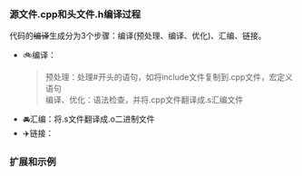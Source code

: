 ### 源文件.cpp和头文件.h编译过程
代码的~~编译~~生成分为3个步骤：编译(预处理、编译、优化)、汇编、链接。
- 🚲编译：
  > 预处理：处理#开头的语句，如将include文件复制到.cpp文件，宏定义语句  
  > 编译、优化：语法检查，并将.cpp文件翻译成.s汇编文件  
- 🚘汇编：将.s文件翻译成.o二进制文件
- ✈️链接：
### 扩展和示例
